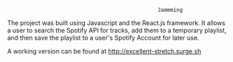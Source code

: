                                                     Jammming

The project was built using Javascript and the React.js framework. It allows a user to search the Spotify API for tracks, add them to a temporary playlist, and then save the playlist to a user's Spotify Account for later use.

A working version can be found at http://excellent-stretch.surge.sh
